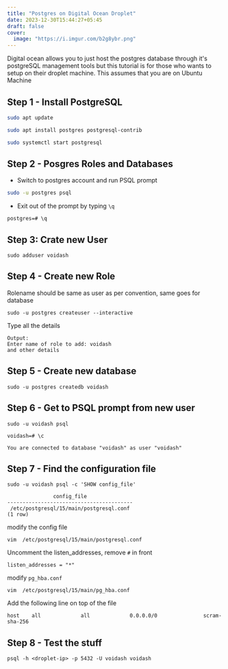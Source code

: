 ```yaml
---
title: "Postgres on Digital Ocean Droplet"
date: 2023-12-30T15:44:27+05:45
draft: false
cover:
  image: "https://i.imgur.com/b2g8ybr.png"
---
```


Digital ocean allows you to just host the postgres database through it's postgreSQL management tools but this tutorial is for those who wants to setup on their droplet machine. This assumes that you are on Ubuntu Machine

## Step 1 - Install PostgreSQL

```bash
sudo apt update
```

```bash
sudo apt install postgres postgresql-contrib
```

```bash
sudo systemctl start postgresql 
```
## Step 2 - Posgres Roles and Databases

- Switch to postgres account and run PSQL prompt

```bash
sudo -u postgres psql
```

- Exit out of the prompt by typing `\q` 

```
postgres=# \q
```

## Step 3: Crate new User

```
sudo adduser voidash
```


## Step 4 - Create new Role
Rolename should be same as user as per convention, same goes for database

```
sudo -u postgres createuser --interactive
```
Type all the details 

```
Output:
Enter name of role to add: voidash
and other details
```
## Step 5 - Create new database

```
sudo -u postgres createdb voidash
```

## Step 6 - Get to PSQL prompt from new user 

```
sudo -u voidash psql
```

```
voidash=# \c

You are connected to database "voidash" as user "voidash"
```

## Step 7 - Find the configuration file 


```
sudo -u voidash psql -c 'SHOW config_file'

               config_file               
-----------------------------------------
 /etc/postgresql/15/main/postgresql.conf
(1 row)
```

modify the config file

```
vim  /etc/postgresql/15/main/postgresql.conf

```
Uncomment the listen_addresses, remove `#` in front

```
listen_addresses = "*"
```

modify `pg_hba.conf`


```
vim  /etc/postgresql/15/main/pg_hba.conf

```
Add the following line on top of the file

```
host    all             all             0.0.0.0/0               scram-sha-256
```

## Step 8 - Test the stuff

```
psql -h <droplet-ip> -p 5432 -U voidash voidash 
```

